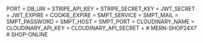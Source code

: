 PORT = 
DB_URI = 
STRIPE_API_KEY = 
STRIPE_SECRET_KEY = 
JWT_SECRET = 
JWT_EXPIRE = 
COOKIE_EXPIRE = 
SMPT_SERVICE = 
SMPT_MAIL = 
SMPT_PASSWORD = 
SMPT_HOST = 
SMPT_PORT = 
CLOUDINARY_NAME =
CLOUDINARY_API_KEY =
CLOUDINARY_API_SECRET = #   M E R N - S H O P 2 4 X 7  
 #   S H O P - O N L I N E  
 